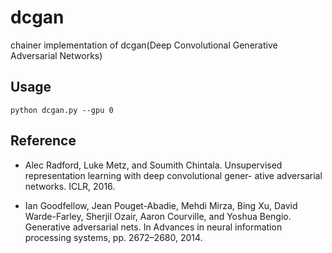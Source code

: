 # dcgan
chainer implementation of dcgan(Deep Convolutional Generative Adversarial Networks)

## Usage
`python dcgan.py --gpu 0`

## Reference

- Alec Radford, Luke Metz, and Soumith Chintala. Unsupervised representation learning with deep convolutional gener-
ative adversarial networks. ICLR, 2016.

- Ian Goodfellow, Jean Pouget-Abadie, Mehdi Mirza, Bing Xu, David Warde-Farley, Sherjil Ozair, Aaron Courville, and Yoshua Bengio. Generative adversarial nets. In Advances in neural information processing systems, pp. 2672–2680, 2014.
